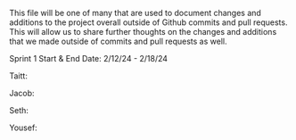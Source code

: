 This file will be one of many that are used to document changes and additions to the project overall outside of Github commits and pull requests.
This will allow us to share further thoughts on the changes and additions that we made outside of commits and pull requests as well.

Sprint 1 Start & End Date: 2/12/24 - 2/18/24

Taitt:

Jacob:

Seth:

Yousef:
